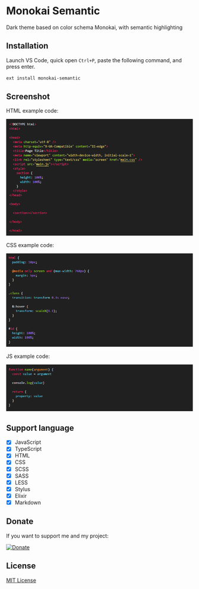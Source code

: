 # Monokai Semantic

Dark theme based on color schema Monokai, with semantic highlighting

## Installation

Launch VS Code, quick open `Ctrl+P`, paste the following command, and press enter.

```bash
ext install monokai-semantic
```

## Screenshot

HTML example code:

![Example HTML](https://github.com/goliafrs/monokai-semantic/raw/main/example-html.png)

CSS example code:

![Example SCSS](https://github.com/goliafrs/monokai-semantic/raw/main/example-scss.png)

JS example code:

![Example JS](https://github.com/goliafrs/monokai-semantic/raw/main/example-js.png)

## Support language

- [x] JavaScript
- [x] TypeScript
- [x] HTML
- [x] CSS
- [x] SCSS
- [x] SASS
- [x] LESS
- [x] Stylus
- [x] Elixir
- [x] Markdown

## Donate

If you want to support me and my project:

[![Donate](https://img.shields.io/badge/Donate-PayPal-blue.svg)](https://www.paypal.me/goliafrs)

## License

[MIT License](https://github.com/goliafrs/monokai-semantic/blob/main/LICENSE)
